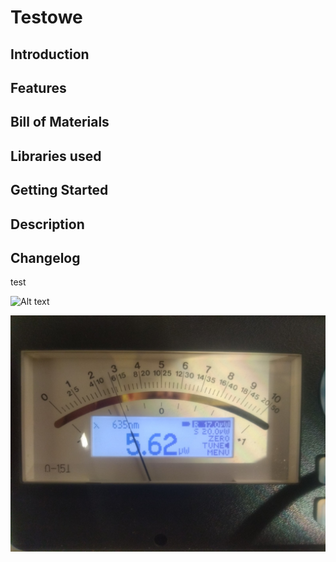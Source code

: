 # Testowe

## Introduction

## Features

## Bill of Materials

## Libraries used

## Getting Started

## Description

## Changelog

test

![Alt text](Testowe/Pictures/IMG1.jpg?raw=true "Title")

![Screenshot](Pictures/IMG1.jpg)
